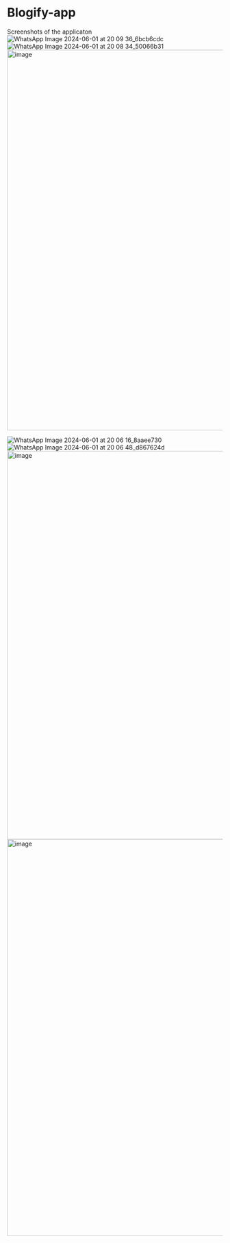 # Blogify-app
Screenshots of the applicaton
![WhatsApp Image 2024-06-01 at 20 09 36_6bcb6cdc](https://github.com/wegoare/Blogify-app/assets/113425421/3c526d60-2817-40c6-b800-c6c133df5e0e)
![WhatsApp Image 2024-06-01 at 20 08 34_50066b31](https://github.com/wegoare/Blogify-app/assets/113425421/5d0b7eea-2c18-427f-bdaf-efa37839f3a9)
<img width="887" alt="image" src="https://github.com/wegoare/Blogify-app/assets/113425421/0520dbae-c07a-4e89-a4e4-0676b218b3b1">

![WhatsApp Image 2024-06-01 at 20 06 16_8aaee730](https://github.com/wegoare/Blogify-app/assets/113425421/756817f2-affe-45ae-a55b-65298cef256e)
![WhatsApp Image 2024-06-01 at 20 06 48_d867624d](https://github.com/wegoare/Blogify-app/assets/113425421/d1e1e53e-6ac3-4167-a2b8-9752370a2865)
<img width="905" alt="image" src="https://github.com/wegoare/Blogify-app/assets/113425421/b3cd1d6e-202a-4c90-9ad6-75812b050197">
<img width="925" alt="image" src="https://github.com/wegoare/Blogify-app/assets/113425421/9c29c2b5-afe3-452f-8ea8-7da4bf8cb10f">

